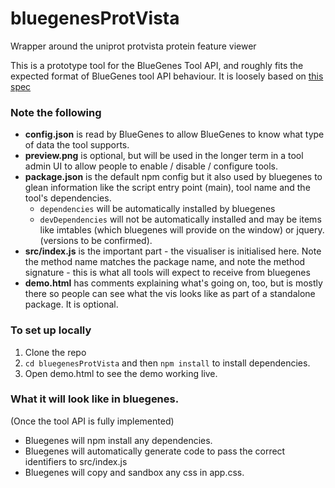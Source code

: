 # bluegenesProtVista

Wrapper around the uniprot protvista protein feature viewer

This is a prototype tool for the BlueGenes Tool API, and roughly fits the expected format of BlueGenes tool API behaviour. It is loosely based on [this spec](https://gist.github.com/joshkh/76091f1182d425934c1c5dbe2644d23a)

### Note the following

 - **config.json** is read by BlueGenes to allow BlueGenes to know what type of data the tool supports.
 - **preview.png** is optional, but will be used in the longer term in a tool admin UI to allow people to enable / disable / configure tools. 
 - **package.json** is the default npm config but it also used by bluegenes to glean information like the script entry point (main), tool name and the tool's dependencies.
   - `dependencies` will be automatically installed by bluegenes
   - `devDependencies` will not be automatically installed and may be items like imtables (which bluegenes will provide on the window) or jquery. (versions to be confirmed).
 - **src/index.js** is the important part - the visualiser is initialised here. Note the method name matches the package name, and note the method signature - this is what all tools will expect to receive from bluegenes
 - **demo.html** has comments explaining what's going on, too, but is mostly there so people can see what the vis looks like as part of a standalone package. It is optional.
   
### To set up locally

1. Clone the repo
2. `cd bluegenesProtVista` and then `npm install` to install dependencies.
3. Open demo.html to see the demo working live. 

### What it will look like in bluegenes.

(Once the tool API is fully implemented) 
- Bluegenes will npm install any dependencies.
- Bluegenes will automatically generate code to pass the correct identifiers to src/index.js
- Bluegenes will copy and sandbox any css in app.css. 




   
